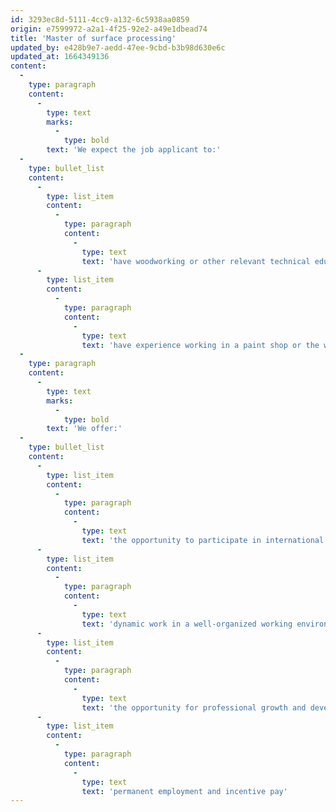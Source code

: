 ```yaml
---
id: 3293ec8d-5111-4cc9-a132-6c5938aa0859
origin: e7599972-a2a1-4f25-92e2-a49e1dbead74
title: 'Master of surface processing'
updated_by: e428b9e7-aedd-47ee-9cbd-b3b98d630e6c
updated_at: 1664349136
content:
  -
    type: paragraph
    content:
      -
        type: text
        marks:
          -
            type: bold
        text: 'We expect the job applicant to:'
  -
    type: bullet_list
    content:
      -
        type: list_item
        content:
          -
            type: paragraph
            content:
              -
                type: text
                text: 'have woodworking or other relevant technical education'
      -
        type: list_item
        content:
          -
            type: paragraph
            content:
              -
                type: text
                text: 'have experience working in a paint shop or the wish to learn surface treatment procedures: surface preparation, painting, varnishing'
  -
    type: paragraph
    content:
      -
        type: text
        marks:
          -
            type: bold
        text: 'We offer:'
  -
    type: bullet_list
    content:
      -
        type: list_item
        content:
          -
            type: paragraph
            content:
              -
                type: text
                text: 'the opportunity to participate in international projects for furnishing yachts, ships, and hotels'
      -
        type: list_item
        content:
          -
            type: paragraph
            content:
              -
                type: text
                text: 'dynamic work in a well-organized working environment in Novo Mesto'
      -
        type: list_item
        content:
          -
            type: paragraph
            content:
              -
                type: text
                text: 'the opportunity for professional growth and development'
      -
        type: list_item
        content:
          -
            type: paragraph
            content:
              -
                type: text
                text: 'permanent employment and incentive pay'
---
```

